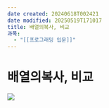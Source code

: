 ```yaml
---
date created: 20240618T002421
date modified: 20250519T171017
title: 배열의복사, 비교
과목:
  - "[[프로그래밍 입문]]"
---
```


# 배열의복사, 비교

![](https://i.imgur.com/rOF2ZoU.png)
